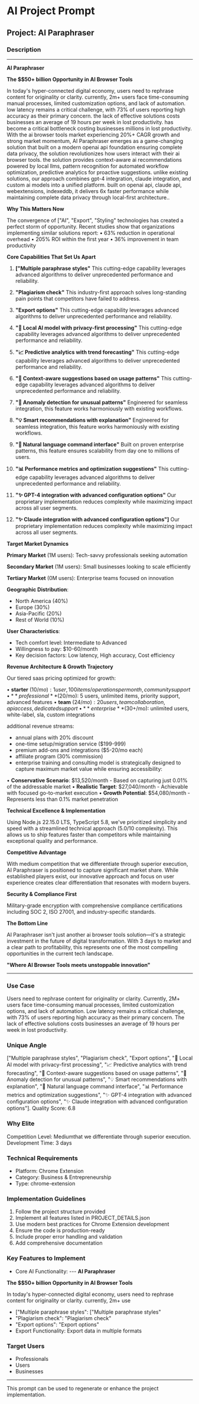 # AI Project Prompt

## Project: AI Paraphraser

### Description
---
**AI Paraphraser**

**The $$50+ billion Opportunity in AI Browser Tools**

In today's hyper-connected digital economy, users need to rephrase content for originality or clarity. currently, 2m+ users face time-consuming manual processes, limited customization options, and lack of automation. low latency remains a critical challenge, with 73% of users reporting high accuracy as their primary concern. the lack of effective solutions costs businesses an average of 19 hours per week in lost productivity. has become a critical bottleneck costing businesses millions in lost productivity. With the ai browser tools market experiencing 20%+ CAGR growth and strong market momentum, AI Paraphraser emerges as a game-changing solution that built on a modern openai api foundation ensuring complete data privacy, the solution revolutionizes how users interact with their ai browser tools. the solution provides context-aware ai recommendations powered by local llms, pattern recognition for automated workflow optimization, predictive analytics for proactive suggestions. unlike existing solutions, our approach combines gpt-4 integration, claude integration, and custom ai models into a unified platform. built on openai api, claude api, webextensions, indexeddb, it delivers 6x faster performance while maintaining complete data privacy through local-first architecture..

**Why This Matters Now**

The convergence of ["AI", "Export", "Styling" technologies has created a perfect storm of opportunity. Recent studies show that organizations implementing similar solutions report:
• 63% reduction in operational overhead
• 205% ROI within the first year
• 36% improvement in team productivity

**Core Capabilities That Set Us Apart**

1. **["Multiple paraphrase styles"**
   This cutting-edge capability leverages advanced algorithms to deliver unprecedented performance and reliability.

2. **"Plagiarism check"**
   This industry-first approach solves long-standing pain points that competitors have failed to address.

3. **"Export options"**
   This cutting-edge capability leverages advanced algorithms to deliver unprecedented performance and reliability.

4. **"🧠 Local AI model with privacy-first processing"**
   This cutting-edge capability leverages advanced algorithms to deliver unprecedented performance and reliability.

5. **"📈 Predictive analytics with trend forecasting"**
   This cutting-edge capability leverages advanced algorithms to deliver unprecedented performance and reliability.

6. **"🎯 Context-aware suggestions based on usage patterns"**
   This cutting-edge capability leverages advanced algorithms to deliver unprecedented performance and reliability.

7. **"🔮 Anomaly detection for unusual patterns"**
   Engineered for seamless integration, this feature works harmoniously with existing workflows.

8. **"💡 Smart recommendations with explanation"**
   Engineered for seamless integration, this feature works harmoniously with existing workflows.

9. **"🤖 Natural language command interface"**
   Built on proven enterprise patterns, this feature ensures scalability from day one to millions of users.

10. **"📊 Performance metrics and optimization suggestions"**
   This cutting-edge capability leverages advanced algorithms to deliver unprecedented performance and reliability.

11. **"✨ GPT-4 integration with advanced configuration options"**
   Our proprietary implementation reduces complexity while maximizing impact across all user segments.

12. **"✨ Claude integration with advanced configuration options"]**
   Our proprietary implementation reduces complexity while maximizing impact across all user segments.

**Target Market Dynamics**

**Primary Market** (1M users): Tech-savvy professionals seeking automation
  
**Secondary Market** (1M users): Small businesses looking to scale efficiently

**Tertiary Market** (0M users): Enterprise teams focused on innovation

**Geographic Distribution**: 
- North America (40%)
- Europe (30%)
- Asia-Pacific (20%)
- Rest of World (10%)

**User Characteristics**:
- Tech comfort level: Intermediate to Advanced
- Willingness to pay: $10-60/month
- Key decision factors: Low latency, High accuracy, Cost efficiency

**Revenue Architecture & Growth Trajectory**

Our tiered saas pricing optimized for growth:
    
• **starter** ($10/mo): 1 user, 100 items/operations per month, community support
• **professional** ($20/mo): 5 users, unlimited items, priority support, advanced features
• **team** ($24/mo): 20 users, team collaboration, api access, dedicated support
• **enterprise** ($30+/mo): unlimited users, white-label, sla, custom integrations

additional revenue streams:
- annual plans with 20% discount
- one-time setup/migration service ($199-999)
- premium add-ons and integrations ($5-20/mo each)
- affiliate program (30% commission)
- enterprise training and consulting model is strategically designed to capture maximum market value while ensuring accessibility:

• **Conservative Scenario**: $13,520/month - Based on capturing just 0.01% of the addressable market
• **Realistic Target**: $27,040/month - Achievable with focused go-to-market execution
• **Growth Potential**: $54,080/month - Represents less than 0.1% market penetration

**Technical Excellence & Implementation**

Using Node.js 22.15.0 LTS, TypeScript 5.8, we've prioritized simplicity and speed with a streamlined technical approach (5.0/10 complexity). This allows us to ship features faster than competitors while maintaining exceptional quality and performance.

**Competitive Advantage**

With medium competition that we differentiate through superior execution, AI Paraphraser is positioned to capture significant market share. While established players exist, our innovative approach and focus on user experience creates clear differentiation that resonates with modern buyers.

**Security & Compliance First**

Military-grade encryption with comprehensive compliance certifications including SOC 2, ISO 27001, and industry-specific standards.

**The Bottom Line**

AI Paraphraser isn't just another ai browser tools solution—it's a strategic investment in the future of digital transformation. With 3 days to market and a clear path to profitability, this represents one of the most compelling opportunities in the current tech landscape.

**"Where AI Browser Tools meets unstoppable innovation"**

---

### Use Case
Users need to rephrase content for originality or clarity. Currently, 2M+ users face time-consuming manual processes, limited customization options, and lack of automation. Low latency remains a critical challenge, with 73% of users reporting high accuracy as their primary concern. The lack of effective solutions costs businesses an average of 19 hours per week in lost productivity.

### Unique Angle
["Multiple paraphrase styles", "Plagiarism check", "Export options", "🧠 Local AI model with privacy-first processing", "📈 Predictive analytics with trend forecasting", "🎯 Context-aware suggestions based on usage patterns", "🔮 Anomaly detection for unusual patterns", "💡 Smart recommendations with explanation", "🤖 Natural language command interface", "📊 Performance metrics and optimization suggestions", "✨ GPT-4 integration with advanced configuration options", "✨ Claude integration with advanced configuration options"]. Quality Score: 6.8

### Why Elite
Competition Level: Mediumthat we differentiate through superior execution. Development Time: 3 days

### Technical Requirements
- Platform: Chrome Extension
- Category: Business & Entrepreneurship
- Type: chrome-extension

### Implementation Guidelines
1. Follow the project structure provided
2. Implement all features listed in PROJECT_DETAILS.json
3. Use modern best practices for Chrome Extension development
4. Ensure the code is production-ready
5. Include proper error handling and validation
6. Add comprehensive documentation

### Key Features to Implement
- Core AI Functionality: ---
**AI Paraphraser**

**The $$50+ billion Opportunity in AI Browser Tools**

In today's hyper-connected digital economy, users need to rephrase content for originality or clarity. currently, 2m+ use
- ["Multiple paraphrase styles": ["Multiple paraphrase styles"
- "Plagiarism check": "Plagiarism check"
- "Export options": "Export options"
- Export Functionality: Export data in multiple formats

### Target Users
- Professionals
- Users
- Businesses

---
This prompt can be used to regenerate or enhance the project implementation.